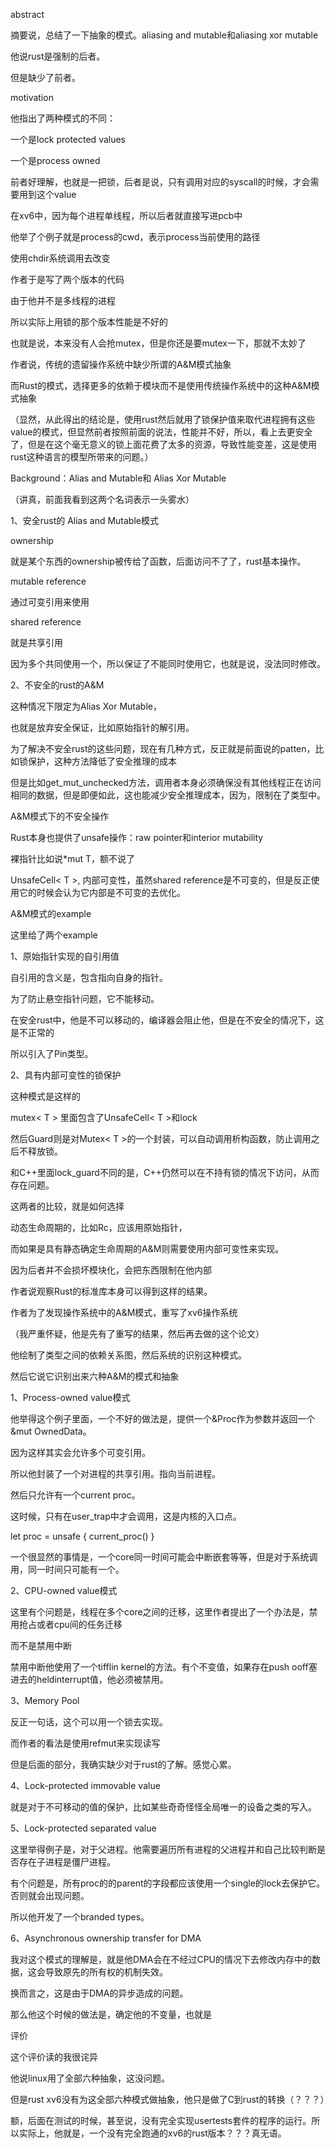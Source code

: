 abstract

摘要说，总结了一下抽象的模式。aliasing and mutable和aliasing xor mutable

他说rust是强制的后者。

但是缺少了前者。



motivation

他指出了两种模式的不同：

一个是lock protected values

一个是process owned

前者好理解，也就是一把锁，后者是说，只有调用对应的syscall的时候，才会需要用到这个value

在xv6中，因为每个进程单线程，所以后者就直接写进pcb中

他举了个例子就是process的cwd，表示process当前使用的路径

使用chdir系统调用去改变



作者于是写了两个版本的代码

由于他并不是多线程的进程

所以实际上用锁的那个版本性能是不好的

也就是说，本来没有人会抢mutex，但是你还是要mutex一下，那就不太妙了



作者说，传统的遗留操作系统中缺少所谓的A&M模式抽象

而Rust的模式，选择更多的依赖于模块而不是使用传统操作系统中的这种A&M模式抽象

（显然，从此得出的结论是，使用rust然后就用了锁保护值来取代进程拥有这些value的模式，但显然前者按照前面的说法，性能并不好，所以，看上去更安全了，但是在这个毫无意义的锁上面花费了太多的资源，导致性能变差，这是使用rust这种语言的模型所带来的问题。）



Background：Alias and Mutable和 Alias Xor Mutable

（讲真，前面我看到这两个名词表示一头雾水）

1、安全rust的 Alias and Mutable模式

ownership

就是某个东西的ownership被传给了函数，后面访问不了了，rust基本操作。

mutable reference

通过可变引用来使用

shared reference

就是共享引用

因为多个共同使用一个，所以保证了不能同时使用它，也就是说，没法同时修改。



2、不安全的rust的A&M

这种情况下限定为Alias Xor Mutable，

也就是放弃安全保证，比如原始指针的解引用。



为了解决不安全rust的这些问题，现在有几种方式，反正就是前面说的patten，比如锁保护，这种方法降低了安全推理的成本

但是比如get_mut_unchecked方法，调用者本身必须确保没有其他线程正在访问相同的数据，但是即便如此，这也能减少安全推理成本，因为，限制在了类型中。



A&M模式下的不安全操作

Rust本身也提供了unsafe操作：raw pointer和interior mutability

裸指针比如说*mut T，额不说了

UnsafeCell< T >, 内部可变性，虽然shared reference是不可变的，但是反正使用它的时候会认为它内部是不可变的去优化。



A&M模式的example

这里给了两个example

1、原始指针实现的自引用值

自引用的含义是，包含指向自身的指针。

为了防止悬空指针问题，它不能移动。

在安全rust中，他是不可以移动的，编译器会阻止他，但是在不安全的情况下，这是不正常的

所以引入了Pin类型。



2、具有内部可变性的锁保护

这种模式是这样的

mutex< T > 里面包含了UnsafeCell< T >和lock

然后Guard则是对Mutex< T >的一个封装，可以自动调用析构函数，防止调用之后不释放锁。

和C++里面lock_guard不同的是，C++仍然可以在不持有锁的情况下访问，从而存在问题。



这两者的比较，就是如何选择

动态生命周期的，比如Rc，应该用原始指针，

而如果是具有静态确定生命周期的A&M则需要使用内部可变性来实现。

因为后者并不会损坏模块化，会把东西限制在他内部



作者说观察Rust的标准库本身可以得到这样的结果。



作者为了发现操作系统中的A&M模式，重写了xv6操作系统

（我严重怀疑，他是先有了重写的结果，然后再去做的这个论文）

他绘制了类型之间的依赖关系图，然后系统的识别这种模式。

然后它说它识别出来六种A&M的模式和抽象



1、Process-owned value模式

他举得这个例子里面，一个不好的做法是，提供一个&Proc作为参数并返回一个&mut OwnedData。

因为这样其实会允许多个可变引用。

所以他封装了一个对进程的共享引用。指向当前进程。

然后只允许有一个current proc。

这时候，只有在user_trap中才会调用，这是内核的入口点。

let proc = unsafe { current_proc() }

一个很显然的事情是，一个core同一时间可能会中断嵌套等等，但是对于系统调用，同一时间只可能有一个。

2、CPU-owned value模式

这里有个问题是，线程在多个core之间的迁移，这里作者提出了一个办法是，禁用抢占或者cpu间的任务迁移

而不是禁用中断



禁用中断他使用了一个tifflin kernel的方法。有个不变值，如果存在push ooff塞进去的heldinterrupt值，他必须被禁用。



3、Memory Pool

反正一句话，这个可以用一个锁去实现。

而作者的看法是使用refmut来实现读写

但是后面的部分，我确实缺少对于rust的了解。感觉心累。

4、Lock-protected immovable value

就是对于不可移动的值的保护，比如某些奇奇怪怪全局唯一的设备之类的写入。



5、Lock-protected separated value

这里举得例子是，对于父进程。他需要遍历所有进程的父进程并和自己比较判断是否存在子进程是僵尸进程。

有个问题是，所有proc的的parent的字段都应该使用一个single的lock去保护它。否则就会出现问题。

所以他开发了一个branded types。

6、Asynchronous ownership transfer for DMA

我对这个模式的理解是，就是他DMA会在不经过CPU的情况下去修改内存中的数据，这会导致原先的所有权的机制失效。

换而言之，这是由于DMA的异步造成的问题。

那么他这个时候的做法是，确定他的不变量，也就是





评价

这个评价读的我很诧异

他说linux用了全部六种抽象，这没问题。

但是rust xv6没有为这全部六种模式做抽象，他只是做了C到rust的转换（？？？）

额，后面在测试的时候，甚至说，没有完全实现usertests套件的程序的运行。所以实际上，他就是，一个没有完全跑通的xv6的rust版本？？？真无语。







